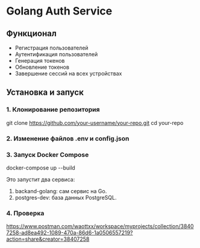 # Golang Auth Service

## Функционал

- Регистрация пользователей
- Аутентификация пользователей
- Генерация токенов
- Обновление токенов
- Завершение сессий на всех устройствах


## Установка и запуск

### 1. Клонирование репозитория

git clone https://github.com/your-username/your-repo.git
cd your-repo

### 2. Изменение файлов .env и config.json

### 3. Запуск Docker Compose

docker-compose up --build

Это запустит два сервиса:

1) backand-golang: сам сервис на Go.
2) postgres-dev: база данных PostgreSQL.

### 4. Проверка

https://www.postman.com/waottxx/workspace/myprojects/collection/38407258-ad8ea492-1089-470a-86d6-1a0506557219?action=share&creator=38407258
